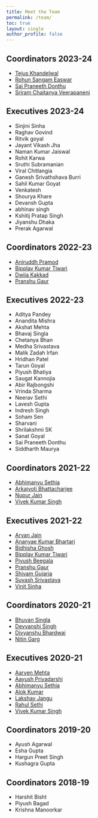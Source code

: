 ```yaml
---
title: Meet the Team
permalink: /team/
toc: true
layout: single
author_profile: false
---
```


## Coordinators 2023-24
* [Tejus Khandelwal](https://www.facebook.com/profile.php?id=100075086745225)
* [Rohun Sangam Easwar](https://www.facebook.com/profile.php?id=100075449700979)
* [Sai Praneeth Donthu](https://www.facebook.com/profile.php?id=100075313952714)
* [Sriram Chaitanya Veerapaneni](https://www.facebook.com/profile.php?id=100088265168357)

## Executives 2023-24
* Sinjini Sinha
* Raghav Govind
* Ritvik goyal
* Jayant Vikash Jha
* Naman Kumar Jaiswal
* Rohit Karwa
* Sruthi Subramanian
* Viral Chitlangia
* Ganesh Srivathshava Burri
* Sahil Kumar Goyat
* Venkatesh 
* Shourya Khare
* Devansh Gupta 
* abhinav singh
* Kshitij Pratap Singh
* Jiyanshu Dhaka 
* Prerak Agarwal

## Coordinators 2022-23
* [Aniruddh Pramod](https://www.facebook.com/profile.php?id=100073246155953)
* [Bipplav Kumar Tiwari](https://www.facebook.com/bipplav.tiwari)
* [Dwija Kakkad](https://www.facebook.com/profile.php?id=100075453690954)
* [Pranshu Gaur](https://www.facebook.com/PranshuSaxena.ML)

## Executives 2022-23
* Aditya Pandey
* Anandita Mishra
* Akshat Mehta
* Bhavaj Singla
* Chetanya Bhan
* Medha Srivastava
* Malik Zadah Irfan
* Hridhan Patel
* Tarun Goyal
* Piyush Bhatiya
* Saugat Kannojia
* Abir Rajbongshi
* Vrinda Sharma
* Neerav Sethi
* Lavesh Gupta
* Indresh Singh
* Soham Sen
* Sharvani
* Shrilakshmi SK
* Sanat Goyal
* Sai Praneeth Donthu
* Siddharth Maurya

## Coordinators 2021-22
* [Abhimanyu Sethia](https://www.facebook.com/abhimanyusethia12)
* [Arkajyoti Bhattacharjee](https://www.facebook.com/arka.bhattacharjee.1612)
* [Nupur Jain](https://www.facebook.com/profile.php?id=100009404153757)
* [Vivek Kumar Singh](https://www.facebook.com/vivekkumars3)

## Executives 2021-22
* [Aryan Jain](https://www.facebook.com/profile.php?id=100056025635847)
* [Ananyae Kumar Bhartari](https://www.facebook.com/ananyae.bhartari.5)
* [Bidhisha Ghosh](https://www.facebook.com/profile.php?id=100072419919900)
* [Bipplav Kumar Tiwari](https://www.facebook.com/bipplav.tiwari)
* [Piyush Beegala](https://www.facebook.com/suyash.srivastava.92754)
* [Pranshu Gaur](https://www.facebook.com/PranshuSaxena.ML)
* [Shivam Gujaria](https://www.facebook.com/shivamgujaria)
* [Suyash Srivastava](https://www.facebook.com/suyash.srivastava.92754)
* [Vinit Sinha](https://www.facebook.com/suyash.srivastava.92754)

## Coordinators 2020-21
* [Bhuvan Singla](https://www.facebook.com/singlabhuvan/)
* [Devyanshi Singh](https://www.facebook.com/devyanshi.singh.940)
* [Divyanshu Bhardwaj](https://www.facebook.com/d1vyaanshu)
* [Nitin Garg](https://www.facebook.com/nitin.garg10000/)

## Executives 2020-21
* [Aaryen Mehta](https://www.facebook.com/aaryen.mehta/)
* [Aayush Priyadarshi](https://www.facebook.com/aayush.priyadarshi.180)
* [Abhimanyu Sethia](https://www.facebook.com/abhimanyusethia12)
* [Alok Kumar](https://www.facebook.com/alok.kumarsharma.9674227)
* [Lakshay Jangu](https://www.facebook.com/lakshay.jangu/)
* [Rahul Sethi](https://www.facebook.com/sethirahul11)
* [Vivek Kumar Singh](https://www.facebook.com/vivekkumars3)

## Coordinators 2019-20
* Ayush Agarwal  
* Esha Gupta 
* Hargun Preet Singh 
* Kushagra Gupta 

## Coordinators 2018-19
* Harshit Bisht
* Piyush Bagad
* Krishna Manoorkar

